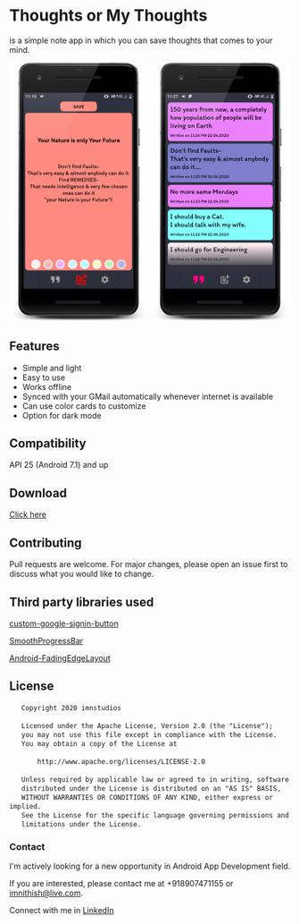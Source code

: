 # Thoughts or My Thoughts
is a simple note app in which you can save thoughts that comes to your mind.

<img src="https://github.com/imnithish/my_thoughts/blob/master/Images/ss1_framed.png" width="250">             <img src="https://github.com/imnithish/my_thoughts/blob/master/Images/ss2_framed.png" width="250">

## Features
* Simple and light
* Easy to use
* Works offline
* Synced with your GMail automatically whenever internet is available
* Can use color cards to customize
* Option for dark mode

## Compatibility
API 25 (Android 7.1) and up

## Download
[Click here](https://firebasestorage.googleapis.com/v0/b/my-thoughts-f214f.appspot.com/o/mythoughts-app-release-june-23.apk?alt=media&token=40a8ebbb-5223-4972-bed7-897b71478f67)

## Contributing
Pull requests are welcome. For major changes, please open an issue first to discuss what you would like to change.

## Third party libraries used
[custom-google-signin-button](https://github.com/shobhitpuri/custom-google-signin-button)

[SmoothProgressBar](https://github.com/castorflex/SmoothProgressBar)

[Android-FadingEdgeLayout](https://github.com/bosphere/Android-FadingEdgeLayout)

## License
```
   Copyright 2020 imnstudios

   Licensed under the Apache License, Version 2.0 (the "License");
   you may not use this file except in compliance with the License.
   You may obtain a copy of the License at

       http://www.apache.org/licenses/LICENSE-2.0

   Unless required by applicable law or agreed to in writing, software
   distributed under the License is distributed on an "AS IS" BASIS,
   WITHOUT WARRANTIES OR CONDITIONS OF ANY KIND, either express or implied.
   See the License for the specific language governing permissions and
   limitations under the License.
```

### Contact
I'm actively looking for a new opportunity in Android App Development field.


If you are interested, please contact me at +918907471155 or imnithish@live.com.

Connect with me in [LinkedIn](https://www.linkedin.com/in/imnithish/)